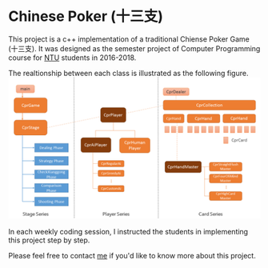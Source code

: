 # Chinese Poker (十三支)

This project is a c++ implementation of a traditional Chiense Poker Game (十三支).
It was designed as the semester project of Computer Programming course for [NTU](http://www.ntu.edu.tw/) students in 2016-2018.

The realtionship between each class is illustrated as the following figure.
![Object Relationship](OOP_Graph.png)

In each weekly coding session, I instructed the students in implementing this project step by step.

Please feel free to contact [me](mailto:hiiwave@gmail.com) if you'd like to know more about this project.

